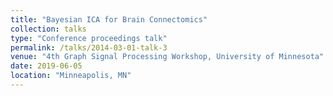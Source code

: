 ```yaml
---
title: "Bayesian ICA for Brain Connectomics"
collection: talks
type: "Conference proceedings talk"
permalink: /talks/2014-03-01-talk-3
venue: "4th Graph Signal Processing Workshop, University of Minnesota"
date: 2019-06-05
location: "Minneapolis, MN"
---
```



